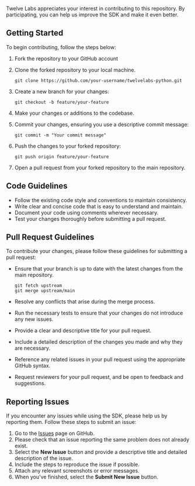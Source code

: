 
Twelve Labs appreciates your interest in contributing to this repository. By participating, you can help us improve the SDK and make it even better.

## Getting Started

To begin contributing, follow the steps below:

1. Fork the repository to your GitHub account

2. Clone the forked repository to your local machine.

	```shell
	git clone https://github.com/your-username/twelvelabs-python.git
	```

3. Create a new branch for your changes:

	```shell
	git checkout -b feature/your-feature
	```

4. Make your changes or additions to the codebase.

5. Commit your changes, ensuring you use a descriptive commit message:

	```shell
	git commit -m "Your commit message"
	```

6. Push the changes to your forked repository:

	```shell
	git push origin feature/your-feature
	```

7. Open a pull request from your forked repository to the main repository.

## Code Guidelines

- Follow the existing code style and conventions to maintain consistency.
- Write clear and concise code that is easy to understand and maintain.
- Document your code using comments wherever necessary.
- Test your changes thoroughly before submitting a pull request.

## Pull Request Guidelines

To contribute your changes, please follow these guidelines for submitting a pull request:

- Ensure that your branch is up to date with the latest changes from the main repository.

	```shell
	git fetch upstream
	git merge upstream/main
	```

- Resolve any conflicts that arise during the merge process.
- Run the necessary tests to ensure that your changes do not introduce any new issues.
- Provide a clear and descriptive title for your pull request.
- Include a detailed description of the changes you made and why they are necessary.
- Reference any related issues in your pull request using the appropriate GitHub syntax.
- Request reviewers for your pull request, and be open to feedback and suggestions.

## Reporting Issues

If you encounter any issues while using the SDK, please help us by reporting them. Follow these steps to submit an issue:

1. Go to the [Issues](https://github.com/twelvelabs-io/twelvelabs-python/issues) page on GitHub.
2. Please check that an issue reporting the same problem does not already exist.
3. Select the **New Issue** button and provide a descriptive title and detailed description of the issue.
4. Include the steps to reproduce the issue if possible.
5. Attach any relevant screenshots or error messages.
6. When you've finished, select the **Submit New Issue** button.